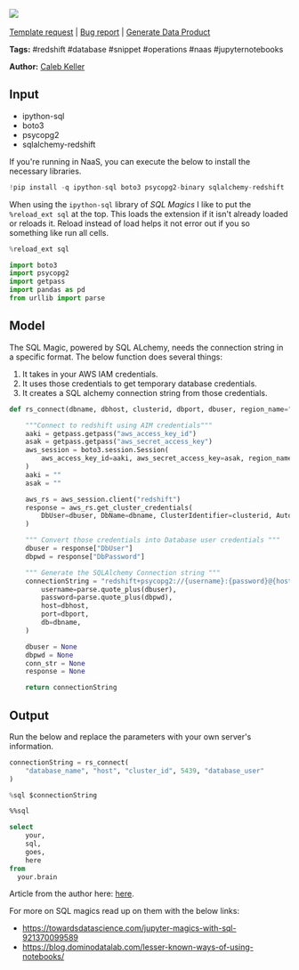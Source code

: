 <a href="https://app.naas.ai/user-redirect/naas/downloader?url=https://raw.githubusercontent.com/jupyter-naas/awesome-notebooks/master/Redshift/Redshift_Connect_with_SQL_Magic_and_IAM_Credentials.ipynb" target="_parent"><img src="https://naasai-public.s3.eu-west-3.amazonaws.com/open_in_naas.svg"/></a><br><br><a href="https://github.com/jupyter-naas/awesome-notebooks/issues/new?assignees=&labels=&template=template-request.md&title=Tool+-+Action+of+the+notebook+">Template request</a> | <a href="https://github.com/jupyter-naas/awesome-notebooks/issues/new?assignees=&labels=bug&template=bug_report.md&title=Redshift+-+Connect+with+SQL+Magic+and+IAM+Credentials:+Error+short+description">Bug report</a> | <a href="https://app.naas.ai/user-redirect/naas/downloader?url=https://raw.githubusercontent.com/jupyter-naas/awesome-notebooks/master/Naas/Naas_Start_data_product.ipynb" target="_parent">Generate Data Product</a>

**Tags:** #redshift #database #snippet #operations #naas #jupyternotebooks

**Author:** [Caleb Keller](https://www.linkedin.com/in/calebmkeller/)

## Input

- ipython-sql
- boto3
- psycopg2
- sqlalchemy-redshift

If you're running in NaaS, you can execute the below to install the necessary libraries.


```python
!pip install -q ipython-sql boto3 psycopg2-binary sqlalchemy-redshift
```

When using the `ipython-sql` library of *SQL Magics* I like to put the `%reload_ext sql` at the top. This loads the extension if it isn't already loaded or reloads it. Reload instead of load helps it not error out if you so something like run all cells.


```python
%reload_ext sql

import boto3
import psycopg2
import getpass
import pandas as pd
from urllib import parse
```

## Model

The SQL Magic, powered by SQL ALchemy, needs the connection string in a specific format. The below function does several things:

1. It takes in your AWS IAM credentials.
2. It uses those credentials to get temporary database credentials.
3. It creates a SQL alchemy connection string from those credentials.



```python
def rs_connect(dbname, dbhost, clusterid, dbport, dbuser, region_name="us-east-1"):

    """Connect to redshift using AIM credentials"""
    aaki = getpass.getpass("aws_access_key_id")
    asak = getpass.getpass("aws_secret_access_key")
    aws_session = boto3.session.Session(
        aws_access_key_id=aaki, aws_secret_access_key=asak, region_name=region_name
    )
    aaki = ""
    asak = ""

    aws_rs = aws_session.client("redshift")
    response = aws_rs.get_cluster_credentials(
        DbUser=dbuser, DbName=dbname, ClusterIdentifier=clusterid, AutoCreate=False
    )

    """ Convert those credentials into Database user credentials """
    dbuser = response["DbUser"]
    dbpwd = response["DbPassword"]

    """ Generate the SQLAlchemy Connection string """
    connectionString = "redshift+psycopg2://{username}:{password}@{host}:{port}/{db}?sslmode=prefer".format(
        username=parse.quote_plus(dbuser),
        password=parse.quote_plus(dbpwd),
        host=dbhost,
        port=dbport,
        db=dbname,
    )

    dbuser = None
    dbpwd = None
    conn_str = None
    response = None

    return connectionString
```

## Output

Run the below and replace the parameters with your own server's information.


```python
connectionString = rs_connect(
    "database_name", "host", "cluster_id", 5439, "database_user"
)
```


```python
%sql $connectionString
```


```sql
%%sql

select
    your,
    sql,
    goes,
    here
from
  your.brain
```


Article from the author here: <a href="https://calebmkeller.medium.com/jupyter-sql-magic-connection-to-redshift-using-iam-credentials-8a9c53ce29db" _target="blank">here</a>.

For more on SQL magics read up on them with the below links:
 - https://towardsdatascience.com/jupyter-magics-with-sql-921370099589
 - https://blog.dominodatalab.com/lesser-known-ways-of-using-notebooks/
